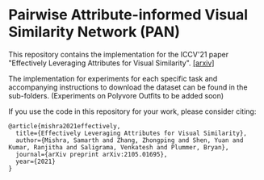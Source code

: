 # Pairwise Attribute-informed Visual Similarity Network (PAN)

This repository contains the implementation for the ICCV'21 paper 
"Effectively Leveraging Attributes for Visual Similarity". 
[[arxiv]](https://arxiv.org/abs/2105.01695)

The implementation for experiments for each specific task and accompanying instructions 
to download the dataset can be found in the sub-folders. (Experiments on Polyvore Outfits 
to be added soon)

If you use the code in this repository for your work, please consider citing:
```
@article{mishra2021effectively,
  title={Effectively Leveraging Attributes for Visual Similarity},
  author={Mishra, Samarth and Zhang, Zhongping and Shen, Yuan and Kumar, Ranjitha and Saligrama, Venkatesh and Plummer, Bryan},
  journal={arXiv preprint arXiv:2105.01695},
  year={2021}
}
```

